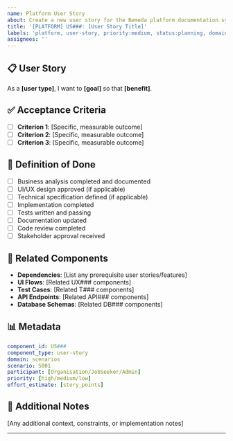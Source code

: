 ```yaml
---
name: Platform User Story
about: Create a new user story for the Bemeda platform documentation system
title: '[PLATFORM] US###: [User Story Title]'
labels: 'platform, user-story, priority:medium, status:planning, domain:scenarios'
assignees: ''
---
```


## 📋 User Story

As a **[user type]**, I want to **[goal]** so that **[benefit]**.

## ✅ Acceptance Criteria

- [ ] **Criterion 1**: [Specific, measurable outcome]
- [ ] **Criterion 2**: [Specific, measurable outcome]  
- [ ] **Criterion 3**: [Specific, measurable outcome]

## 📖 Definition of Done

- [ ] Business analysis completed and documented
- [ ] UI/UX design approved (if applicable)
- [ ] Technical specification defined (if applicable)
- [ ] Implementation completed
- [ ] Tests written and passing
- [ ] Documentation updated
- [ ] Code review completed
- [ ] Stakeholder approval received

## 🔗 Related Components

- **Dependencies**: [List any prerequisite user stories/features]
- **UI Flows**: [Related UX### components]
- **Test Cases**: [Related T### components]
- **API Endpoints**: [Related API### components]
- **Database Schemas**: [Related DB### components]

## 📊 Metadata

```yaml
component_id: US###
component_type: user-story
domain: scenarios
scenario: S001
participant: [Organisation/JobSeeker/Admin]
priority: [high/medium/low]
effort_estimate: [story_points]
```

## 📝 Additional Notes

[Any additional context, constraints, or implementation notes]

---

<!-- 
This issue is part of the Bemeda Platform documentation system.
View the full component at: https://spitexbemeda.github.io/Bemeda-Personal-Page/docs/scenarios/S001/US###.html
-->
